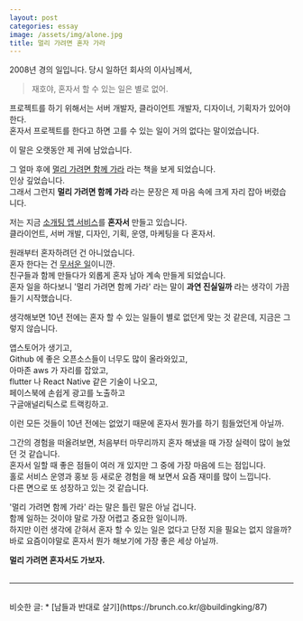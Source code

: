 ```yaml
---
layout: post
categories: essay
image: /assets/img/alone.jpg
title: 멀리 가려면 혼자 가라
---
```


2008년 경의 일입니다. 당시 일하던 회사의 이사님께서,  
> 재호야, 혼자서 할 수 있는 일은 별로 없어.

프로젝트를 하기 위해서는 서버 개발자, 클라이언트 개발자, 디자이너, 기획자가 있어야 한다.  
혼자서 프로젝트를 한다고 하면 고를 수 있는 일이 거의 없다는 말이었습니다.  

이 말은 오랫동안 제 귀에 남았습니다.

그 얼마 후에 [멀리 가려면 함께 가라](https://www.aladin.co.kr/shop/wproduct.aspx?ItemId=4294014) 라는 책을 보게 되었습니다.  
인상 깊었습니다.  
그래서 그런지 **멀리 가려면 함께 가라** 라는 문장은 제 마음 속에 크게 자리 잡아 버렸습니다.

저는 지금 [소개팅 앱 서비스](https://withcoffee.app/companies/major)를 **혼자서** 만들고 있습니다.    
클라이언트, 서버 개발, 디자인, 기획, 운영, 마케팅을 다 혼자서.

원래부터 혼자하려던 건 아니었습니다.  
혼자 한다는 건 [무서운 일](https://brunch.co.kr/@buildingking/87)이니깐.  
친구들과 함께 만들다가 외롭게 혼자 남아 계속 만들게 되었습니다.  
혼자 일을 하다보니 '멀리 가려면 함께 가라' 라는 말이 **과연 진실일까** 라는 생각이 가끔 들기 시작했습니다.

생각해보면 10년 전에는 혼자 할 수 있는 일들이 별로 없던게 맞는 것 같은데, 지금은 그렇지 않습니다.

앱스토어가 생기고,  
Github 에 좋은 오픈소스들이 너무도 많이 올라와있고,  
아마존 aws 가 자리를 잡았고,  
flutter 나 React Native 같은 기술이 나오고,  
페이스북에 손쉽게 광고를 노출하고  
구글애널리틱스로 트랙킹하고.

이런 모든 것들이 10년 전에는 없었기 때문에 혼자서 뭔가를 하기 힘들었던게 아닐까.

그간의 경험을 떠올려보면, 처음부터 마무리까지 혼자 해냈을 때 가장 실력이 많이 늘었던 것 같습니다.  
혼자서 일할 때 좋은 점들이 여러 개 있지만 그 중에 가장 마음에 드는 점입니다.  
홀로 서비스 운영과 홍보 등 새로운 경험을 해 보면서 요즘 재미를 많이 느낍니다.  
다른 면으로 또 성장하고 있는 것 같습니다.

'멀리 가려면 함께 가라' 라는 말은 틀린 말은 아닐 겁니다.  
함께 일하는 것이야 말로 가장 어렵고 중요한 일이니까.  
하지만 이런 생각에 갇혀서 혼자 할 수 있는 일은 없다고 단정 지을 필요는 없지 않을까?  
바로 요즘이야말로 혼자서 뭔가 해보기에 가장 좋은 세상 아닐까.

**멀리 가려면 혼자서도 가보자.**
<br>
<br>

---

<br>
비슷한 글:
* [남들과 반대로 살기](https://brunch.co.kr/@buildingking/87)
